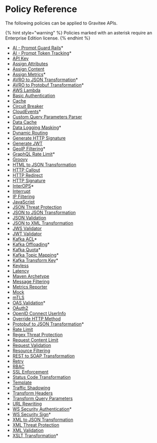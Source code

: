 # Policy Reference

The following policies can be applied to Gravitee APIs.

{% hint style="warning" %}
Policies marked with an asterisk require an Enterprise Edition license.
{% endhint %}

* [AI - Prompt Guard Rails](../ai-prompt-guard-rails.md)\*
* [AI - Prompt Token Tracking](../ai-prompt-token-tracking.md)\*
* [API Key](../api-key.md)
* [Assign Attributes](../assign-attributes.md)
* [Assign Content](../assign-content.md)
* [Assign Metrics](../assign-metrics.md)\*
* [AVRO to JSON Transformation](../avro-to-json.md)\*
* [AVRO to Protobuf Transformation](../avro-to-protobuf.md)\*
* [AWS Lambda](../aws-lambda.md)
* [Basic Authentication](../basic-authentication.md)
* [Cache](../cache.md)
* [Circuit Breaker](../circuit-breaker.md)
* [CloudEvents](../cloudevents.md)\*
* [Custom Query Parameters Parser](../custom-query-parameters-parser.md)
* [Data Cache](../data-cache.md)
* [Data Logging Masking](../data-logging-masking.md)\*
* [Dynamic Routing](../dynamic-routing.md)
* [Generate HTTP Signature](../generate-http-signature.md)
* [Generate JWT](../generate-jwt.md)
* [GeoIP Filtering](../geoip-filtering.md)\*
* [GraphQL Rate Limit](../graphql-rate-limit.md)\*
* [Groovy](../groovy.md)
* [HTML to JSON Transformation](../html-to-json.md)
* [HTTP Callout](../http-callout.md)
* [HTTP Redirect](../http-redirect.md)
* [HTTP Signature](../http-signature.md)
* [InterOPS](../interops.md)\*
* [Interrupt](../interrupt.md)
* [IP Filtering](../ip-filtering.md)
* [JavaScript](../javascript.md)
* [JSON Threat Protection](../json-threat-protection.md)
* [JSON to JSON Transformation](../json-to-json.md)
* [JSON Validation](../json-validation.md)
* [JSON to XML Transformation](../json-to-xml.md)
* [JWS Validator](../jws-validator.md)
* [JWT Validator](../jwt-validator.md)
* [Kafka ACL](../kafka-acl.md)\*
* [Kafka Offloading](../kafka-offloading.md)\*
* [Kafka Quota](../kafka-quota.md)\*
* [Kafka Topic Mapping](../kafka-topic-mapping.md)\*
* [Kafka Transform Key](../kafka-transform-key.md)\*
* [Keyless](../keyless.md)
* [Latency](../latency.md)
* [Maven Archetype](../maven-archetype.md)
* [Message Filtering](../message-filtering.md)
* [Metrics Reporter](../metrics-reporter.md)
* [Mock](../mock.md)
* [mTLS](../mtls.md)
* [OAS Validation](../oas-validation.md)\*
* [OAuth2](../oauth2/)
* [OpenID Connect UserInfo](../openid-connect-userinfo.md)
* [Override HTTP Method](../override-http-method.md)
* [Protobuf to JSON Transformation](../protobuf-to-json.md)\*
* [Rate Limit](../rate-limit.md)
* [Regex Threat Protection](../regex-threat-protection.md)
* [Request Content Limit](../request-content-limit.md)
* [Request Validation](../request-validation.md)
* [Resource Filtering](../resource-filtering.md)
* [REST to SOAP Transformation](../rest-to-soap.md)
* [Retry](../retry.md)
* [RBAC](../role-based-access-control-rbac.md)
* [SSL Enforcement](../ssl-enforcement.md)
* [Status Code Transformation](../status-code-transformation.md)
* [Template](../template.md)
* [Traffic Shadowing](../traffic-shadowing.md)
* [Transform Headers](../transform-headers.md)
* [Transform Query Parameters](../transform-query-parameters.md)
* [URL Rewriting](../url-rewriting.md)
* [WS Security Authentication](../ws-security-authentication.md)\*
* [WS Security Sign](../ws-security-sign.md)\*
* [XML to JSON Transformation](../xml-to-json.md)
* [XML Threat Protection](../xml-threat-protection.md)
* [XML Validation](../xml-validation.md)
* [XSLT Transformation](../xslt.md)\*
